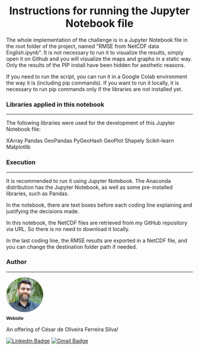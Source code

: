 <h1 align="center">Instructions for running the Jupyter Notebook file</h1>

The whole implementation of the challenge is in a Jupyter Notebook file in the root folder of the project, named "RMSE from NetCDF data English.ipynb". It is not necessary to run it to visualize the results, simply open it on Github and you will visualize the maps and graphs in a static way. Only the results of the PIP install have been hidden for aesthetic reasons. 

If you need to run the script, you can run it in a Google Colab environment the way it is (including pip commands). If you want to run it locally, it is necessary to run pip commands only if the libraries are not installed yet.

### Libraries applied in this notebook
---
The following libraries were used for the development of this Jupyter Notebook file:

XArray
Pandas
GeoPandas
PyGeoHash
GeoPlot
Shapely
Scikit-learn
Matplotlib

### Execution
---
It is recommended to run it using Jupyter Notebook. The Anaconda distribution has the Jupyter Notebook, as well as some pre-installed libraries, such as Pandas.

In the notebook, there are text boxes before each coding line explaining and justifying the decisions made. 

In this notebook, the NetCDF files are retrieved from my GitHub repository via URL. So there is no need to download it locally. 

In the last coding line, the RMSE results are exported in a NetCDF file, and you can change the destination folder path if needed.

### Author
---

<a href="https://cesarofs.github.io/">
 <img style="border-radius: 50%;" src="https://raw.githubusercontent.com/cesarofs/cesarofs.github.io/master/avatar.JPG" width="100px;" alt=""/>
 <br />
 <sub><b>Website</b></sub></a> <a href="https://cesarofs.github.io/" title="Website"></a>

An offering of César de Oliveira Ferreira Silva!

[![Linkedin Badge](https://img.shields.io/badge/-César-blue?style=flat-square&logo=Linkedin&logoColor=white&link=https://www.linkedin.com/in/cesarofs/)](https://www.linkedin.com/in/cesarofs/) 
[![Gmail Badge](https://img.shields.io/badge/-cesaroliveira.f.silva@gmail.com-c14438?style=flat-square&logo=Gmail&logoColor=white&link=mailto:cesaroliveira.f.silva@gmail.com)](mailto:cesaroliveira.f.silva@gmail.com)
